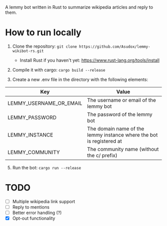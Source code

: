 A lemmy bot written in Rust to summarize wikipedia articles and reply to them.

# How to run locally
1. Clone the repository: `git clone https://github.com/Asudox/lemmy-wikibot-rs.git`
    - Install Rust if you haven't yet: https://www.rust-lang.org/tools/install

3. Compile it with cargo: `cargo build --release`
4. Create a new .env file in the directory with the following elements:

| Key                      | Value                                                                |
|--------------------------|----------------------------------------------------------------------|
| LEMMY_USERNAME_OR_EMAIL  | The username or email of the lemmy bot                               |
| LEMMY_PASSWORD           | The password of the lemmy bot                                        |
| LEMMY_INSTANCE           | The domain name of the lemmy instance where the bot is registered at |
| LEMMY_COMMUNITY          | The community name (without the c/ prefix)                           |

5. Run the bot: `cargo run --release`


# TODO
- [ ] Multiple wikipedia link support
- [ ] Reply to mentions
- [ ] Better error handling (?)
- [x] Opt-out functionality
